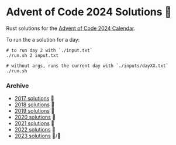 # Advent of Code 2024 Solutions 🦀

Rust solutions for the [Advent of Code 2024 Calendar](https://adventofcode.com/2024).

To run the a solution for a day:

```shell
# to run day 2 with `./input.txt`
./run.sh 2 input.txt

# without args, runs the current day with `./inputs/dayXX.txt`
./run.sh
```

### Archive

- [2017 solutions](https://github.com/slint/advent-of-code/tree/2017) 🐍
- [2018 solutions](https://github.com/slint/advent-of-code/tree/2018) 🐍
- [2019 solutions](https://github.com/slint/advent-of-code/tree/2019) 🐍
- [2020 solutions](https://github.com/slint/advent-of-code/tree/2020) 🦀
- [2021 solutions](https://github.com/slint/advent-of-code/tree/2021) 🦀
- [2022 solutions](https://github.com/slint/advent-of-code/tree/2022) 🐍
- [2023 solutions](https://github.com/slint/advent-of-code/tree/2023) 🐍/🦀
